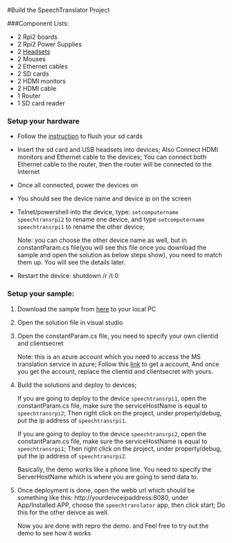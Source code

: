 #Build the SpeechTranslator Project

###Component Lists:

- 2 Rpi2 boards
- 2 Rpi2 Power Supplies 
- 2 [Headsets](https://www.microsoft.com/hardware/en-us/p/lifechat-lx-3000/JUG-00013) 
- 2 Mouses 
- 2 Ethernet cables 
- 2 SD cards 
- 2 HDMI monitors 
- 2 HDMI cable  
- 1 Router 
- 1 SD card reader


### Setup your hardware
- Follow the [instruction](http://ms-iot.github.io/content/en-US/win10/SetupRPI.htm) to flush your sd cards
- Insert the sd card and USB headsets into devices; Also Connect HDMI monitors and Ethernet cable to the devices; You can connect both Ethernet cable to the router, then the router will be connected to the Internet
- Once all connected, power the devices on
- You should see the device name and device ip on the screen
- Telnet/powershell into the device, 
  type: `setcomputername speechtransrpi2` to rename one device, and type `setcomputername speechtransrpi1` to rename the other device;

	Note: you can choose the other device name as well, but in constantParam.cs file(you will see this file once you download the sample and open the solution as below steps show), you need to match them up.
	You will see the details later.

- Restart the device: shutdown /r /t 0

### Setup your sample:


1. Download the sample from [here](https://github.com/ms-iot/samples/speechtranslator) to your local PC
2. Open the solution file in visual studio
3. Open the constantParam.cs file, you need to specify your own clientid and clientsecret

	Note: this is an azure account which you need to access the MS translation service in azure;
	Follow this [link](http://www.microsoft.com/en-us/translator/getstarted.aspx) to get a account, 
	And	once you get the account, replace the clientid and clientsecret with yours.

4. Build the solutions and deploy to devices;

	If you are going to deploy to the device `speechtransrpi1`, open the constantParam.cs file, make sure the serviceHostName is equal to `speechtransrpi2`;
	Then right click on the project, under property/debug, put the ip address of `speechtransrpi1`.
	

	If you are going to deploy to the device `speechtransrpi2`, open the constantParam.cs file, make sure the serviceHostName is equal to `speechtransrpi1`;
	Then right click on the project, under property/debug, put the ip address of `speechtransrpi2`.
	
	Basically, the demo works like a phone line. You need to specify the ServerHostName which is where you are going to send data to.
	
5. Once deployment is done, open the webb url which should be something like this: http://yourdeivceipaddress:8080, under App/Installed APP, choose the `speechtranslator` app, 
	then click start;
	Do this for the other deivce as well.
	
	Now you are done with repro the demo. and Feel free to try out the demo to see how it works

	

